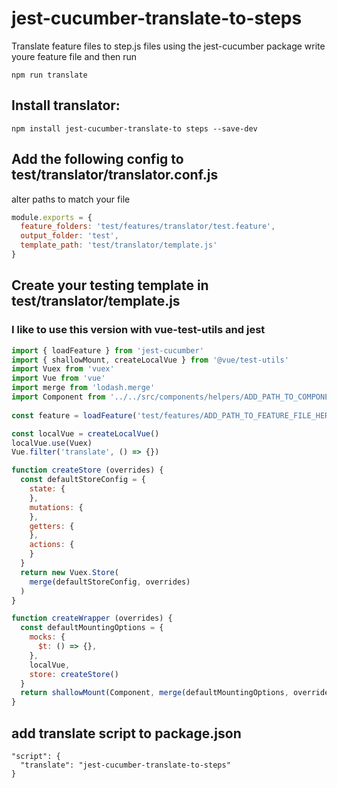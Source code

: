 # jest-cucumber-translate-to-steps
Translate feature files to step.js files using the jest-cucumber package
write youre feature file and then run
```
npm run translate
```


## Install translator:
```
npm install jest-cucumber-translate-to steps --save-dev
```


## Add the following config to test/translator/translator.conf.js
alter paths to match your file
```javascript
module.exports = {
  feature_folders: 'test/features/translator/test.feature',
  output_folder: 'test',
  template_path: 'test/translator/template.js'
}
```


## Create your testing template in test/translator/template.js
### I like to use this version with vue-test-utils and jest
```javascript
import { loadFeature } from 'jest-cucumber'
import { shallowMount, createLocalVue } from '@vue/test-utils'
import Vuex from 'vuex'
import Vue from 'vue'
import merge from 'lodash.merge'
import Component from '../../src/components/helpers/ADD_PATH_TO_COMPONENT_HERE'
 
const feature = loadFeature('test/features/ADD_PATH_TO_FEATURE_FILE_HERE')

const localVue = createLocalVue()
localVue.use(Vuex)
Vue.filter('translate', () => {})

function createStore (overrides) {
  const defaultStoreConfig = {
    state: {
    },
    mutations: {
    },
    getters: {
    },
    actions: {
    }
  }
  return new Vuex.Store(
    merge(defaultStoreConfig, overrides)
  )
}

function createWrapper (overrides) {
  const defaultMountingOptions = {
    mocks: {
      $t: () => {},
    },
    localVue,
    store: createStore()
  }
  return shallowMount(Component, merge(defaultMountingOptions, overrides))
}
```

## add translate script to package.json
```
"script": {
  "translate": "jest-cucumber-translate-to-steps"
}
```